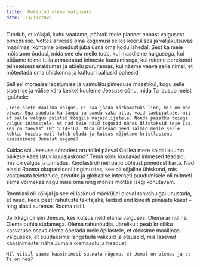 ```yaml
---
title:  Kutsutud olema valguseks  
date:  23/11/2020  
---
```


Tundub, et kõikjal, kuhu vaatame, pöörab meie planeet ennast valgusest pimedusse. Võttes arvesse oma kogemusi selles keerulises ja väljakutsuvas maailmas, kohtame pimedust juba üsna oma kodu lähedal. Sest ka meie mõistame õudusi, mida see elu meile toob, kui maadleme haigusega, kui püüame toime tulla armastatud inimeste kaotamisega, kui näeme perekondi teineteisest eraldumas ja abielu purunemas, kui näeme vaeva selle nimel, et mõtestada oma ühiskonna ja kultuuri paljusid pahesid.

Sellisel moraalse laostumise ja vaimuliku pimeduse maastikul, kogu selle sisemise ja välise kära keskel kuuleme Jeesuse sõnu, mida Ta lausub meist igaühele:

`„Teie olete maailma valgus. Ei saa jääda märkamatuks linn, mis on mäe otsas. Ega süüdata ka lampi ja panda vaka alla, vaid lambijalale, nii et selle valgus paistab kõigile majasolijatele. Nõnda paistku teiegi valgus inimestele, et nad teie häid tegusid nähes ülistaksid teie Isa, kes on taevas“ (Mt 5:14–16). Mida ütlevad need salmid meile selle kohta, kuidas meil tuleb elada ja kuidas mõjutame kristlastena kaasinimesi Jumalat nägema?`

Kuidas sai Jeesuse sõnadest aru tollel päeval Galilea mere kaldal kuuma päikese käes istuv kuulajaskond? Tema sõnu kuulavad inimesed teadsid, mis on valgus ja pimedus. Kindlasti oli neil palju põhjust pimedust karta. Nad elasid Rooma okupatsiooni tingimustes; see oli sõjaline ühiskond, mis vaatamata telefonide, arvutite ja globaalse interneti puudumisele oli mitmeti sama võimekas nagu meie oma ning mõnes mõttes isegi kohutavam.

Roomlasi oli kõikjal ja see ei lasknud mäeküljel oleval rahvahulgal unustada, et need, keda peeti rahutuste tekitajaks, leidsid end kiiresti piinajate käest – ning alasti suremas Rooma ristil.

Ja ikkagi oli siin Jeesus, kes kutsus neid elama valguses. Olema armuline. Olema puhta südamega. Olema rahunõudja. Järelikult peab kristliku kasvatuse osaks olema õpetada meie õpilastele, et oleksime maailmas valguseks, et suudaksime langetada valikuid ja otsuseid, mis lasevad kaasinimestel näha Jumala olemasolu ja headust.

`Mil viisil saame kaasinimesi suunata nägema, et Jumal on olemas ja et Ta on hea?`